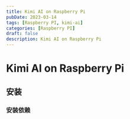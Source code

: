 ```yaml
---
title: Kimi AI on Raspberry Pi
pubDate: 2023-03-14
tags: [Raspberry PI, kimi-ai]
categories: [Raspberry PI]
draft: false
description: Kimi AI on Raspberry Pi
---
```


# Kimi AI on Raspberry Pi

## 安装

### 安装依赖
